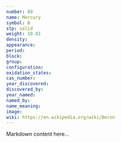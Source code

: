 ```yaml
---
number: 80
name: Mercury
symbol: B
stp: solid
weight: 10.81
density:
appearance:
period:
block:
group:
configuration:
oxidation_states:
cas_number:
year_discovered:
discovered_by:
year_named:
named_by:
name_meaning:
image:
wiki: https://en.wikipedia.org/wiki/Boron
---
```


Markdown content here...
